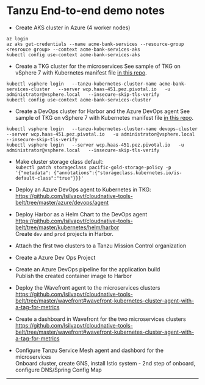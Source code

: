 # Tanzu End-to-end demo notes

- Create AKS cluster in Azure (4 worker nodes)
```
az login
az aks get-credentials --name acme-bank-services --resource-group <resrouce group> --context acme-bank-services-aks
kubectl config use-context acme-bank-services-aks
```

- Create a TKG cluster for the microservices
  See sample of TKG on vSphere 7 with Kubernetes manifest file [in this repo](./TKG-Cluster-acme-bank-services.yml).  
```
kubectl vsphere login   --tanzu-kubernetes-cluster-name acme-bank-services-cluster   --server wcp.haas-451.pez.pivotal.io   -u administrator@vsphere.local   --insecure-skip-tls-verify
kubectl config use-context acme-bank-services-cluster
```

- Create a DevOps cluster for Harbor and the Azure DevOps agent 
  See sample of TKG on vSphere 7 with Kubernetes manifest file [in this repo](./TKG-Cluster-devops.yml).  
```
kubectl vsphere login   --tanzu-kubernetes-cluster-name devops-cluster   --server wcp.haas-451.pez.pivotal.io   -u administrator@vsphere.local   --insecure-skip-tls-verify
kubectl vsphere login   --server wcp.haas-451.pez.pivotal.io   -u administrator@vsphere.local   --insecure-skip-tls-verify
```  

- Make cluster storage class default:  
  `kubectl patch storageclass pacific-gold-storage-policy -p '{"metadata": {"annotations":{"storageclass.kubernetes.io/is-default-class":"true"}}}'`  

- Deploy an Azure DevOps agent to Kubernetes in TKG: https://github.com/lsilvapvt/cloudnative-tools-belt/tree/master/azure/devops/agent 

- Deploy Harbor as a Helm Chart to the DevOps agent   
  https://github.com/lsilvapvt/cloudnative-tools-belt/tree/master/kubernetes/helm/harbor  
  Create `dev` and `prod` projects in Harbor. 

- Attach the first two clusters to a Tanzu Mission Control organization  

- Create a Azure Dev Ops Project

- Create an Azure DevOps pipeline for the application build  
  Publish the created container image to Harbor  

- Deploy the Wavefront agent to the microservices clusters   
  https://github.com/lsilvapvt/cloudnative-tools-belt/tree/master/wavefront#wavefront-kubernetes-cluster-agent-with-a-tag-for-metrics   

- Create a dashboard in Wavefront for the two microservices clusters   
  https://github.com/lsilvapvt/cloudnative-tools-belt/tree/master/wavefront#wavefront-kubernetes-cluster-agent-with-a-tag-for-metrics  

- Configure Tanzu Service Mesh agent and dashbord for the microservices   
  Onboard cluster, create GNS, install Istio system  - 2nd step of onboard, configure DNS/Spring Config Map

---




